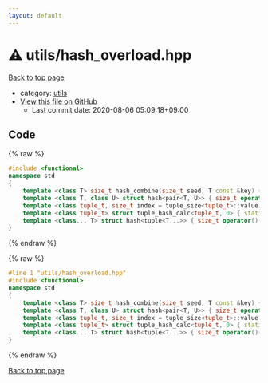 ```yaml
---
layout: default
---
```


<!-- mathjax config similar to math.stackexchange -->
<script type="text/javascript" async
  src="https://cdnjs.cloudflare.com/ajax/libs/mathjax/2.7.5/MathJax.js?config=TeX-MML-AM_CHTML">
</script>
<script type="text/x-mathjax-config">
  MathJax.Hub.Config({
    TeX: { equationNumbers: { autoNumber: "AMS" }},
    tex2jax: {
      inlineMath: [ ['$','$'] ],
      processEscapes: true
    },
    "HTML-CSS": { matchFontHeight: false },
    displayAlign: "left",
    displayIndent: "2em"
  });
</script>

<script type="text/javascript" src="https://cdnjs.cloudflare.com/ajax/libs/jquery/3.4.1/jquery.min.js"></script>
<script src="https://cdn.jsdelivr.net/npm/jquery-balloon-js@1.1.2/jquery.balloon.min.js" integrity="sha256-ZEYs9VrgAeNuPvs15E39OsyOJaIkXEEt10fzxJ20+2I=" crossorigin="anonymous"></script>
<script type="text/javascript" src="../../assets/js/copy-button.js"></script>
<link rel="stylesheet" href="../../assets/css/copy-button.css" />


# :warning: utils/hash_overload.hpp

<a href="../../index.html">Back to top page</a>

* category: <a href="../../index.html#2b3583e6e17721c54496bd04e57a0c15">utils</a>
* <a href="{{ site.github.repository_url }}/blob/master/utils/hash_overload.hpp">View this file on GitHub</a>
    - Last commit date: 2020-08-06 05:09:18+09:00




## Code

<a id="unbundled"></a>
{% raw %}
```cpp
#include <functional>
namespace std
{
    template <class T> size_t hash_combine(size_t seed, T const &key) { return seed ^ (hash<T>()(key) + 0x9e3779b9 + (seed << 6) + (seed >> 2)); }
    template <class T, class U> struct hash<pair<T, U>> { size_t operator()(pair<T, U> const &pr) const { return hash_combine(hash_combine(0, pr.first), pr.second); } };
    template <class tuple_t, size_t index = tuple_size<tuple_t>::value - 1> struct tuple_hash_calc { static size_t apply(size_t seed, tuple_t const &t) { return hash_combine(tuple_hash_calc<tuple_t, index - 1>::apply(seed, t), get<index>(t)); } };
    template <class tuple_t> struct tuple_hash_calc<tuple_t, 0> { static size_t apply(size_t seed, tuple_t const &t) { return hash_combine(seed, get<0>(t)); } };
    template <class... T> struct hash<tuple<T...>> { size_t operator()(tuple<T...> const &t) const { return tuple_hash_calc<tuple<T...>>::apply(0, t); } };
}

```
{% endraw %}

<a id="bundled"></a>
{% raw %}
```cpp
#line 1 "utils/hash_overload.hpp"
#include <functional>
namespace std
{
    template <class T> size_t hash_combine(size_t seed, T const &key) { return seed ^ (hash<T>()(key) + 0x9e3779b9 + (seed << 6) + (seed >> 2)); }
    template <class T, class U> struct hash<pair<T, U>> { size_t operator()(pair<T, U> const &pr) const { return hash_combine(hash_combine(0, pr.first), pr.second); } };
    template <class tuple_t, size_t index = tuple_size<tuple_t>::value - 1> struct tuple_hash_calc { static size_t apply(size_t seed, tuple_t const &t) { return hash_combine(tuple_hash_calc<tuple_t, index - 1>::apply(seed, t), get<index>(t)); } };
    template <class tuple_t> struct tuple_hash_calc<tuple_t, 0> { static size_t apply(size_t seed, tuple_t const &t) { return hash_combine(seed, get<0>(t)); } };
    template <class... T> struct hash<tuple<T...>> { size_t operator()(tuple<T...> const &t) const { return tuple_hash_calc<tuple<T...>>::apply(0, t); } };
}

```
{% endraw %}

<a href="../../index.html">Back to top page</a>

